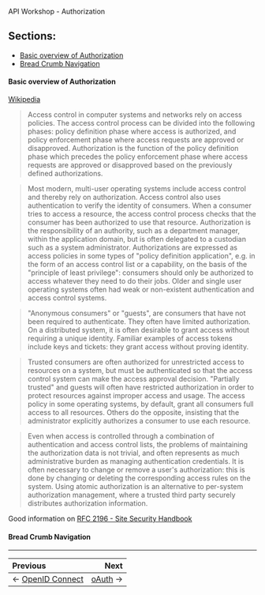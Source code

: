 API Workshop - Authorization

## Sections:

* [Basic overview of Authorization](#basic-overview-of-authorization)
* [Bread Crumb Navigation](#bread-crumb-navigation)

#### Basic overview of Authorization

[Wikipedia](https://en.wikipedia.org/wiki/Authorization)

> Access control in computer systems and networks rely on access policies. The access control process can be divided into the following phases: policy definition phase where access is authorized, and policy enforcement phase where access requests are approved or disapproved. Authorization is the function of the policy definition phase which precedes the policy enforcement phase where access requests are approved or disapproved based on the previously defined authorizations.

> Most modern, multi-user operating systems include access control and thereby rely on authorization. Access control also uses authentication to verify the identity of consumers. When a consumer tries to access a resource, the access control process checks that the consumer has been authorized to use that resource. Authorization is the responsibility of an authority, such as a department manager, within the application domain, but is often delegated to a custodian such as a system administrator. Authorizations are expressed as access policies in some types of "policy definition application", e.g. in the form of an access control list or a capability, on the basis of the "principle of least privilege": consumers should only be authorized to access whatever they need to do their jobs. Older and single user operating systems often had weak or non-existent authentication and access control systems.

> "Anonymous consumers" or "guests", are consumers that have not been required to authenticate. They often have limited authorization. On a distributed system, it is often desirable to grant access without requiring a unique identity. Familiar examples of access tokens include keys and tickets: they grant access without proving identity.

> Trusted consumers are often authorized for unrestricted access to resources on a system, but must be authenticated so that the access control system can make the access approval decision. "Partially trusted" and guests will often have restricted authorization in order to protect resources against improper access and usage. The access policy in some operating systems, by default, grant all consumers full access to all resources. Others do the opposite, insisting that the administrator explicitly authorizes a consumer to use each resource.

> Even when access is controlled through a combination of authentication and access control lists, the problems of maintaining the authorization data is not trivial, and often represents as much administrative burden as managing authentication credentials. It is often necessary to change or remove a user's authorization: this is done by changing or deleting the corresponding access rules on the system. Using atomic authorization is an alternative to per-system authorization management, where a trusted third party securely distributes authorization information.

Good information on [RFC 2196 - Site Security Handbook](https://tools.ietf.org/html/rfc2196)

#### Bread Crumb Navigation
_________________________

Previous | Next
:------- | ---:
← [OpenID Connect](./openid-connect.md) | [oAuth](./oauth.md) →

